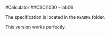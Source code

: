 #Calculator
##CSCI1030 - lab06

The specification is located in the `README` folder.

This version works perfectly.  